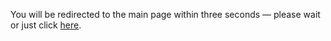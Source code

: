 You will be redirected to the main page within three seconds — please wait or just click [here](https://sptm.dev/).